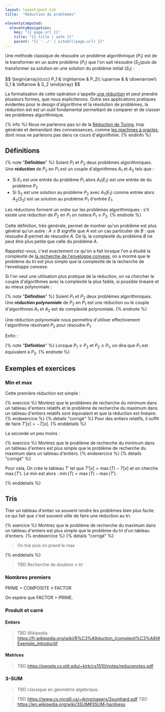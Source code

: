 ```yaml
---
layout: layout/post.njk 
title:  "Réduction de problèmes"

eleventyComputed:
  eleventyNavigation:
    key: "{{ page.url }}"
    title: "{{ title | safe }}"
    parent: "{{ '../' | siteUrl(page.url) }}"
---
```


Une méthode classique de résoudre un problème algorithmique ($P_1$) est de le transformer en un autre problème ($P_1$) que l'on sait résoudre ($S_2$)puis de transformer sa solution en une solution du problème initial ($S_1$) :

<div>
$$
\begin{array}{ccc}
P_1 & \rightarrow & P_2\\
\uparrow &  & \downarrow\\
S_1 & \leftarrow & S_2
\end{array}
$$
</div>

La formalisation de cette opération s'appelle [une réduction](https://fr.wikipedia.org/wiki/R%C3%A9duction_(complexit%C3%A9)) et peut prendre plusieurs formes, que nous expliciterons. Outre ses applications pratiques évidentes pour le design d'algorithme et la résolution de problèmes, la réduction est est un outil fondamental permettant de comparer et de classer les problèmes algorithmique.

{% info %}
Nous ne parlerons pas ici de la [Réduction de Turing](https://en.wikipedia.org/wiki/Turing_reduction), trop générale et demandant des connaissances, comme [les machines à oracles](https://fr.wikipedia.org/wiki/Oracle_(machine_de_Turing)), dont nous ne parlerons pas dans ce cours d'algorithmie.
{% endinfo %}

## Définitions

{% note "**Définition**" %}
Soient $P_1$ et $P_2$ deux problèmes algorithmiques. Une **_réduction_** de $P_2$ en $P_1$ est un couple d'algorithmes $A_1$ et $A_2$ tels que :

- Si $E_1$ est une entrée du problème $P_1$ alors $A_1(E_1)$ est une entrée de du problème $P_2$
- Si $S_2$ est une solution au problème $P_2$ avec $A_1(E_1)$ comme entrée alors $A_2(S_2)$ est ue solution au problème $P_1$ d'entrée $E_1$.

Les réductions forment un ordre sur les problèmes algorithmiques : s'il existe une réduction de $P_2$ en $P_1$ on notera $P_1 \leq P_2$.
{% endnote %}

Cette définition, très générale, permet de montrer qu'un problème est plus général qu'un autre : $A \leq B$ signifie que $A$ est un cas particulier de $B$ : que résoudre $B$ permet de résoudre $A$. De là, la complexité du problème $B$ ne peut être plus petite que celle du problème $A$.

Rappelez-vous, c'est exactement ce qu'on a fait lorsque l'on a étudié la complexité de [la recherche de l'enveloppe convexe](../enveloppes-convexes/#complexité-problème), on a montré que le problème du tri est plus simple que la complexité de la recherche de l'enveloppe convexe.

Si l'on veut une utilisation plus pratique de la réduction, on va chercher le couple d'algorithmes avec la complexité la plus faible, si possible linéaire et au mieux polynomiale :

{% note "**Définition**" %}
Soient $P_1$ et $P_2$ deux problèmes algorithmiques. Une **_réduction polynomiale_** de $P_2$ en $P_1$ est une réduction ou le couple d'algorithmes $A_1$ et $A_2$ est de complexité polynomiale.
{% endnote %}

Une réduction polynomiale nous permettra d'utiliser effectivement l'algorithme résolvant $P_2$ pour résoudre $P_1$.

Enfin :

{% note "**Définition**" %}
Lorsque $P_1 \leq P_2$ et $P_2 \leq P_1$, on dira que $P_1$ est équivalent à $P_2$.
{% endnote %}

## Exemples et exercices

### Min et max

Cette première réduction est simple :

{% exercice %}
Montrez que le problèmes de recherche du minimum dans un tableau d'entiers relatifs et le problème de recherche du maximum dans un tableau d'entiers relatifs sont équivalent et que la réduction est linéaire.
{% endexercice %}
{% details "corrigé" %}
Pour des entiers relatifs, il suffit de faire $T'[x] = -T[x]$.
{% enddetails %}

La seconde un peu moins :

{% exercice %}
Montrez que le problème de recherche du minimum dans un tableau d'entiers  est plus simple que le problème de recherche du maximum dans un tableau d'entiers.
{% endexercice %}
{% details "corrigé" %}

Pour cela, On crée le tableau $T'$ tel que $T'[x] = \max(T)-T[x]$ et on cherche $\max(T')$. Le min est alors : $\min(T) = \max(T) - \max(T')$.

{% enddetails %}

## Tris

Trier un tableau d'entier va souvent rendre les problèmes bien plus facile. ce qui fait que c'est souvent utile de faire une réduction au tri.

{% exercice %}
Montrez que le problème de recherche du maximum dans un tableau d'entiers  est plus simple que le problème du tri d'un tableau d'entiers.
{% endexercice %}
{% details "corrigé" %}

> On trie puis on prend le max

{% enddetails %}

> TBD Recherche de doublon ≤ tri

### Nombres premiers

PRIME = COMPOSITE ≤ FACTOR

On espère que FACTOR > PRIME.

### Produit et carré

#### Entiers

> TBD Wikipedia <https://fr.wikipedia.org/wiki/R%C3%A9duction_(complexit%C3%A9)#Exemple_introductif>

#### Matrices

> TBD <https://people.cs.pitt.edu/~kirk/cs1510/notes/reducenotes.pdf>

### 3-SUM

> TBD classique en géométrie algébrique.

> TBD <https://www.cs.mcgill.ca/~jking/papers/3sumhard.pdf>
> TBD <https://en.wikipedia.org/wiki/3SUM#3SUM-hardness>

